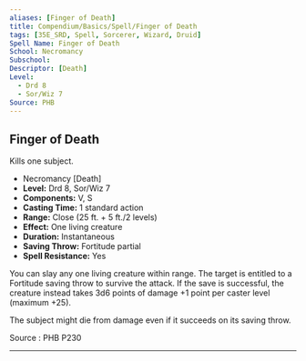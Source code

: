 ```yaml
---
aliases: [Finger of Death]
title: Compendium/Basics/Spell/Finger of Death
tags: [35E_SRD, Spell, Sorcerer, Wizard, Druid]
Spell Name: Finger of Death
School: Necromancy
Subschool: 
Descriptor: [Death]
Level:
  - Drd 8
  - Sor/Wiz 7
Source: PHB
---
```



## Finger of Death

Kills one subject.

*   Necromancy [Death]
*   **Level:** Drd 8, Sor/Wiz 7
*   **Components:** V, S
*   **Casting Time:** 1 standard action
*   **Range:** Close (25 ft. + 5 ft./2 levels)
*   **Effect:** One living creature
*   **Duration:** Instantaneous
*   **Saving Throw:** Fortitude partial
*   **Spell Resistance:** Yes

<p>You can slay any one living creature within range. The target is entitled to a Fortitude saving throw to survive the attack. If the save is successful, the creature instead takes 3d6 points of damage +1 point per caster level (maximum +25).</p><p>The subject might die from damage even if it succeeds on its saving throw.</p>

Source : PHB P230

---
